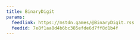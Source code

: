 ```yaml
---
title: BinaryDigit
params:
  feedlink: https://mstdn.games/@BinaryDigit.rss
  feedid: 7e8f1aa8d4b6bc385efde6d7ff8d1b4f
---
```

